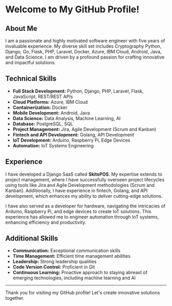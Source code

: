 # Welcome to My GitHub Profile!

## About Me

I am a passionate and highly motivated software engineer with five years of invaluable experience. My diverse skill set includes Cryptography Python, Django, Go, Flask, PHP, Laravel, Docker, Azure, IBM Cloud, Android, Java, and Data Science. I am driven by a profound passion for crafting innovative and impactful solutions.

## Technical Skills

- **Full Stack Development:** Python, Django, PHP, Laravel, Flask, JavaScript, REST/REST APIs
- **Cloud Platforms:** Azure, IBM Cloud
- **Containerization:** Docker
- **Mobile Development:** Android, Java
- **Data Science:** Data Analysis, Machine Learning, AI
- **Database:** PostgreSQL, SQL
- **Project Management:** Jira, Agile Development (Scrum and Kanban)
- **Fintech and API Development:** Golang, API Development
- **IoT Development:** Arduino, Raspberry Pi, Edge Devices
- **Automation:** IoT Systems Engineering

## Experience

I have developed a Django SaaS called **SkitsPOS**. My expertise extends to project management, where I have successfully overseen project lifecycles using tools like Jira and Agile Development methodologies (Scrum and Kanban). Additionally, I have experience in fintech, Golang, and API development, which enhances my ability to deliver cutting-edge solutions.

I have also served as a developer for hardware, navigating the intricacies of Arduino, Raspberry Pi, and edge devices to create IoT solutions. This experience has allowed me to engineer automation through IoT systems, enhancing efficiency and productivity.

## Additional Skills

- **Communication:** Exceptional communication skills
- **Time Management:** Efficient time management abilities
- **Leadership:** Strong leadership qualities
- **Code Version Control:** Proficient in Git
- **Continuous Learning:** Proactive approach to staying abreast of emerging technologies, including machine learning and AI



---

Thank you for visiting my GitHub profile! Let's create innovative solutions together.


